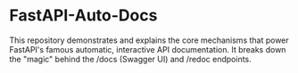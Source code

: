 # FastAPI-Auto-Docs
This repository demonstrates and explains the core mechanisms that power FastAPI's famous automatic, interactive API documentation. It breaks down the "magic" behind the /docs (Swagger UI) and /redoc endpoints.
